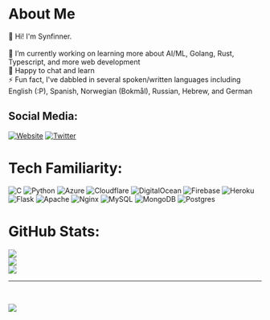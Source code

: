 # About Me

👋 Hi! I'm Synfinner.<br><br>🌱 I’m currently working on learning more about AI/ML, Golang, Rust, Typescript, and more web development<br>💬 Happy to chat and learn<br>⚡ Fun fact, I've dabbled in several spoken/written languages including English (:P), Spanish, Norwegian (Bokmål), Russian, Hebrew, and German

## Social Media:
[![Website](https://img.shields.io/badge/Blog-GTFKD.com-blueviolet)](https://gtfkd.com) [![Twitter](https://img.shields.io/badge/Twitter-%231DA1F2.svg?logo=Twitter&logoColor=white)](https://twitter.com/synfinner)

# Tech Familiarity:
![C](https://img.shields.io/badge/c-%2300599C.svg?style=plastic&logo=c&logoColor=white) ![Python](https://img.shields.io/badge/python-3670A0?style=plastic&logo=python&logoColor=ffdd54) ![Azure](https://img.shields.io/badge/azure-%230072C6.svg?style=plastic&logo=azure-devops&logoColor=white) ![Cloudflare](https://img.shields.io/badge/Cloudflare-F38020?style=plastic&logo=Cloudflare&logoColor=white) ![DigitalOcean](https://img.shields.io/badge/DigitalOcean-%230167ff.svg?style=plastic&logo=digitalOcean&logoColor=white) ![Firebase](https://img.shields.io/badge/firebase-%23039BE5.svg?style=plastic&logo=firebase) ![Heroku](https://img.shields.io/badge/heroku-%23430098.svg?style=plastic&logo=heroku&logoColor=white) ![Flask](https://img.shields.io/badge/flask-%23000.svg?style=plastic&logo=flask&logoColor=white) ![Apache](https://img.shields.io/badge/apache-%23D42029.svg?style=plastic&logo=apache&logoColor=white) ![Nginx](https://img.shields.io/badge/nginx-%23009639.svg?style=plastic&logo=nginx&logoColor=white) ![MySQL](https://img.shields.io/badge/mysql-%2300f.svg?style=plastic&logo=mysql&logoColor=white) ![MongoDB](https://img.shields.io/badge/MongoDB-%234ea94b.svg?style=plastic&logo=mongodb&logoColor=white) ![Postgres](https://img.shields.io/badge/postgres-%23316192.svg?style=plastic&logo=postgresql&logoColor=white)
# GitHub Stats:
![](https://github-readme-stats.vercel.app/api?username=synfinner&theme=radical&hide_border=false&include_all_commits=true&count_private=true)<br/>
![](https://github-readme-streak-stats.herokuapp.com/?user=synfinner&theme=radical&hide_border=false)<br/>
![](https://github-readme-stats.vercel.app/api/top-langs/?username=synfinner&theme=radical&hide_border=false&include_all_commits=true&count_private=true&layout=compact)

---
<br>

[![](https://visitcount.itsvg.in/api?id=synfinner&icon=0&color=9)](https://visitcount.itsvg.in)
<!-- Proudly created with GPRM ( https://gprm.itsvg.in ) -->
